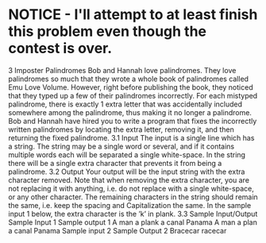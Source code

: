 # NOTICE - I'll attempt to at least finish this problem even though the contest is over.

3 Imposter Palindromes
Bob and Hannah love palindromes. They love palindromes so much that they wrote a whole
book of palindromes called Emu Love Volume. However, right before publishing the book, they
noticed that they typed up a few of their palindromes incorrectly.
For each mistyped palindrome, there is exactly 1 extra letter that was accidentally included
somewhere among the palindrome, thus making it no longer a palindrome.
Bob and Hannah have hired you to write a program that fixes the incorrectly written palindromes by locating the extra letter, removing it, and then returning the fixed palindrome.
3.1 Input
The input is a single line which has a string. The string may be a single word or several, and if
it contains multiple words each will be separated a single white-space.
In the string there will be a single extra character that prevents it from being a palindrome.
3.2 Output
Your output will be the input string with the extra character removed.
Note that when removing the extra character, you are not replacing it with anything, i.e. do
not replace with a single white-space, or any other character. The remaining characters in the
string should remain the same, i.e. keep the spacing and Capitalization the same.
In the sample input 1 below, the extra character is the ’k’ in plank.
3.3 Sample Input/Output
Sample Input 1 Sample output 1
A man a plank a canal Panama A man a plan a canal Panama
Sample input 2 Sample Output 2
Bracecar racecar
